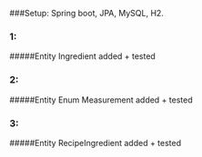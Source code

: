 ###Setup: Spring boot, JPA, MySQL, H2.
### 1: 
#####Entity Ingredient added + tested
### 2: 
#####Entity Enum Measurement added + tested
### 3: 
#####Entity RecipeIngredient added + tested


